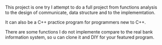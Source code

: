 This project is one try I attempt to do a full project from functions analysis to the design of communicate, data structure and to the implememtation.

It can also be a C++ practice program for programmers new to C++.

There are some functions I do not implemente compare to the real bank information system, so u can clone it and DIY for your featured program.
